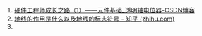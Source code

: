 1. [硬件工程师成长之路（1）——元件基础_透明轴电位器-CSDN博客](https://blog.csdn.net/weixin_44407238/article/details/112799416?ops_request_misc=%257B%2522request%255Fid%2522%253A%2522171947545316800182153245%2522%252C%2522scm%2522%253A%252220140713.130102334..%2522%257D&request_id=171947545316800182153245&biz_id=0&utm_medium=distribute.pc_search_result.none-task-blog-2~all~top_positive~default-1-112799416-null-null.142^v100^control&utm_term=%E7%94%B5%E5%AE%B9&spm=1018.2226.3001.4187)
2. [地线的作用是什么以及地线的标志符号 - 知乎 (zhihu.com)](https://zhuanlan.zhihu.com/p/483271896)
3. 